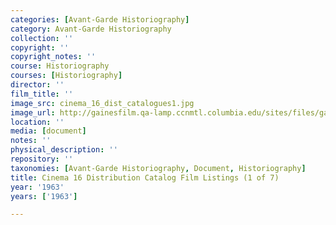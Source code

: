 ```yaml
---
categories: [Avant-Garde Historiography]
category: Avant-Garde Historiography
collection: ''
copyright: ''
copyright_notes: ''
course: Historiography
courses: [Historiography]
director: ''
film_title: ''
image_src: cinema_16_dist_catalogues1.jpg
image_url: http://gainesfilm.qa-lamp.ccnmtl.columbia.edu/sites/files/gainesfilm/images/cinema_16_dist_catalogues1.jpg
location: ''
media: [document]
notes: ''
physical_description: ''
repository: ''
taxonomies: [Avant-Garde Historiography, Document, Historiography]
title: Cinema 16 Distribution Catalog Film Listings (1 of 7)
year: '1963'
years: ['1963']

---
```

